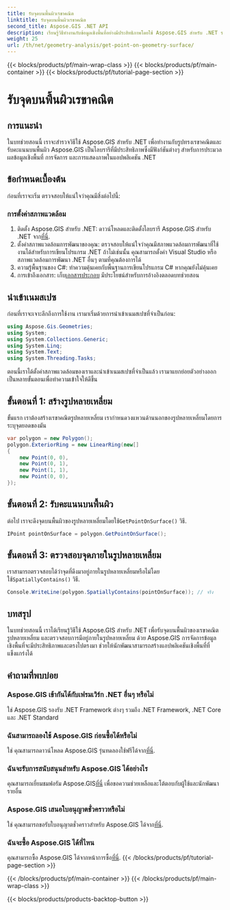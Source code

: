 ```yaml
---
title: รับจุดบนพื้นผิวเรขาคณิต
linktitle: รับจุดบนพื้นผิวเรขาคณิต
second_title: Aspose.GIS .NET API
description: เรียนรู้วิธีทำงานกับข้อมูลเชิงพื้นที่อย่างมีประสิทธิภาพโดยใช้ Aspose.GIS สำหรับ .NET รวมคำแนะนำทีละขั้นตอนและคำถามที่พบบ่อย
weight: 25
url: /th/net/geometry-analysis/get-point-on-geometry-surface/
---
```


{{< blocks/products/pf/main-wrap-class >}}
{{< blocks/products/pf/main-container >}}
{{< blocks/products/pf/tutorial-page-section >}}

# รับจุดบนพื้นผิวเรขาคณิต

## การแนะนำ
ในบทช่วยสอนนี้ เราจะสำรวจวิธีใช้ Aspose.GIS สำหรับ .NET เพื่อทำงานกับรูปทรงเรขาคณิตและรับคะแนนบนพื้นผิว Aspose.GIS เป็นไลบรารีที่มีประสิทธิภาพซึ่งมีฟังก์ชันต่างๆ สำหรับการประมวลผลข้อมูลเชิงพื้นที่ การจัดการ และการแสดงภาพในแอปพลิเคชัน .NET
## ข้อกำหนดเบื้องต้น
ก่อนที่เราจะเริ่ม ตรวจสอบให้แน่ใจว่าคุณมีสิ่งต่อไปนี้:
### การตั้งค่าสภาพแวดล้อม
1. ติดตั้ง Aspose.GIS สำหรับ .NET: ดาวน์โหลดและติดตั้งไลบรารี Aspose.GIS สำหรับ .NET จาก[ที่นี่](https://releases.aspose.com/gis/net/).
2. ตั้งค่าสภาพแวดล้อมการพัฒนาของคุณ: ตรวจสอบให้แน่ใจว่าคุณมีสภาพแวดล้อมการพัฒนาที่ใช้งานได้สำหรับการเขียนโปรแกรม .NET ถ้าไม่เช่นนั้น คุณสามารถตั้งค่า Visual Studio หรือสภาพแวดล้อมการพัฒนา .NET อื่นๆ ตามที่คุณต้องการได้
3. ความรู้พื้นฐานของ C#: ทำความคุ้นเคยกับพื้นฐานการเขียนโปรแกรม C# หากคุณยังไม่คุ้นเคย
4.  การเข้าถึงเอกสาร: เก็บ[เอกสารประกอบ](https://reference.aspose.com/gis/net/) มีประโยชน์สำหรับการอ้างอิงตลอดบทช่วยสอน

## นำเข้าเนมสเปซ
ก่อนที่เราจะเจาะลึกถึงการใช้งาน เรามาเริ่มด้วยการนำเข้าเนมสเปซที่จำเป็นก่อน:

```csharp
using Aspose.Gis.Geometries;
using System;
using System.Collections.Generic;
using System.Linq;
using System.Text;
using System.Threading.Tasks;
```

ตอนนี้เราได้ตั้งค่าสภาพแวดล้อมของเราและนำเข้าเนมสเปซที่จำเป็นแล้ว เรามาแยกย่อยตัวอย่างออกเป็นหลายขั้นตอนเพื่อทำความเข้าใจให้ดีขึ้น
## ขั้นตอนที่ 1: สร้างรูปหลายเหลี่ยม
ขั้นแรก เราต้องสร้างเรขาคณิตรูปหลายเหลี่ยม เรากำหนดวงแหวนด้านนอกของรูปหลายเหลี่ยมโดยการระบุจุดยอดของมัน
```csharp
var polygon = new Polygon();
polygon.ExteriorRing = new LinearRing(new[]
{
    new Point(0, 0),
    new Point(0, 1),
    new Point(1, 1),
    new Point(0, 0),
});
```
## ขั้นตอนที่ 2: รับคะแนนบนพื้นผิว
ต่อไป เราจะดึงจุดบนพื้นผิวของรูปหลายเหลี่ยมโดยใช้`GetPointOnSurface()` วิธี.
```csharp
IPoint pointOnSurface = polygon.GetPointOnSurface();
```
## ขั้นตอนที่ 3: ตรวจสอบจุดภายในรูปหลายเหลี่ยม
 เราสามารถตรวจสอบได้ว่าจุดที่ดึงมาอยู่ภายในรูปหลายเหลี่ยมหรือไม่โดยใช้`SpatiallyContains()` วิธี.
```csharp
Console.WriteLine(polygon.SpatiallyContains(pointOnSurface)); // จริง
```

## บทสรุป
ในบทช่วยสอนนี้ เราได้เรียนรู้วิธีใช้ Aspose.GIS สำหรับ .NET เพื่อรับจุดบนพื้นผิวของเรขาคณิตรูปหลายเหลี่ยม และตรวจสอบการมีอยู่ภายในรูปหลายเหลี่ยม ด้วย Aspose.GIS การจัดการข้อมูลเชิงพื้นที่จะมีประสิทธิภาพและตรงไปตรงมา ช่วยให้นักพัฒนาสามารถสร้างแอปพลิเคชันเชิงพื้นที่ที่แข็งแกร่งได้
## คำถามที่พบบ่อย
### Aspose.GIS เข้ากันได้กับเฟรมเวิร์ก .NET อื่นๆ หรือไม่
ใช่ Aspose.GIS รองรับ .NET Framework ต่างๆ รวมถึง .NET Framework, .NET Core และ .NET Standard
### ฉันสามารถลองใช้ Aspose.GIS ก่อนซื้อได้หรือไม่
 ใช่ คุณสามารถดาวน์โหลด Aspose.GIS รุ่นทดลองใช้ฟรีได้จาก[ที่นี่](https://releases.aspose.com/).
### ฉันจะรับการสนับสนุนสำหรับ Aspose.GIS ได้อย่างไร
 คุณสามารถเยี่ยมชมฟอรัม Aspose.GIS[ที่นี่](https://forum.aspose.com/c/gis/33) เพื่อขอความช่วยเหลือและโต้ตอบกับผู้ใช้และนักพัฒนารายอื่น
### Aspose.GIS เสนอใบอนุญาตชั่วคราวหรือไม่
 ใช่ คุณสามารถขอรับใบอนุญาตชั่วคราวสำหรับ Aspose.GIS ได้จาก[ที่นี่](https://purchase.aspose.com/temporary-license/).
### ฉันจะซื้อ Aspose.GIS ได้ที่ไหน
 คุณสามารถซื้อ Aspose.GIS ได้จากหน้าการซื้อ[ที่นี่](https://purchase.aspose.com/buy).
{{< /blocks/products/pf/tutorial-page-section >}}

{{< /blocks/products/pf/main-container >}}
{{< /blocks/products/pf/main-wrap-class >}}

{{< blocks/products/products-backtop-button >}}
